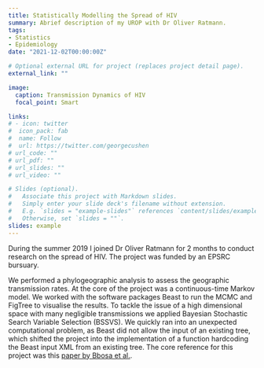 ```yaml
---
title: Statistically Modelling the Spread of HIV
summary: Abrief description of my UROP with Dr Oliver Ratmann.
tags:
- Statistics
- Epidemiology
date: "2021-12-02T00:00:00Z"

# Optional external URL for project (replaces project detail page).
external_link: ""

image:
  caption: Transmission Dynamics of HIV
  focal_point: Smart

links:
# - icon: twitter
#  icon_pack: fab
#  name: Follow
#  url: https://twitter.com/georgecushen
# url_code: ""
# url_pdf: ""
# url_slides: ""
# url_video: ""

# Slides (optional).
#   Associate this project with Markdown slides.
#   Simply enter your slide deck's filename without extension.
#   E.g. `slides = "example-slides"` references `content/slides/example-slides.md`.
#   Otherwise, set `slides = ""`.
slides: example
---
```


During the summer 2019 I joined Dr Oliver Ratmann for 2 months to conduct research on the spread of HIV. The project was funded by an EPSRC bursuary. 

We performed a phylogeographic analysis to assess the geographic transmission rates. At the core of the project was a continuous-time Markov model. We worked with the software packages Beast to run the MCMC and FigTree to visualise the results. To tackle the issue of a high dimensional space with many negligible transmissions we applied Bayesian Stochastic Search Variable Selection (BSSVS). We quickly ran into an unexpected computational problem, as Beast did not allow the input of an existing tree, which shifted the project into the implementation of a function hardcoding the Beast input XML from an existing tree. The core reference for this project was this [paper by Bbosa et al.](https://www.nature.com/articles/s41598-018-37458-x#:~:text=Phylogeographic%20analysis%20showed%20strong%20support,virus%20strains%20from%20the%20GP.).
